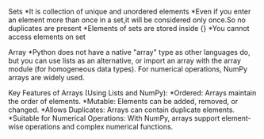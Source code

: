 Sets
*It is collection of unique and unordered elements
*Even if you enter an element more than once in a set,it will be considered only once.So no duplicates are present
*Elements of sets are stored inside {}
*You cannot access elements on set

Array
*Python does not have a native "array" type as other languages do, but you can use lists as an alternative, or import an array with the array module (for homogeneous data types). For numerical operations, NumPy arrays are widely used.

Key Features of Arrays (Using Lists and NumPy):
*Ordered: Arrays maintain the order of elements.
*Mutable: Elements can be added, removed, or changed.
*Allows Duplicates: Arrays can contain duplicate elements.
*Suitable for Numerical Operations: With NumPy, arrays support element-wise operations and complex numerical functions.
